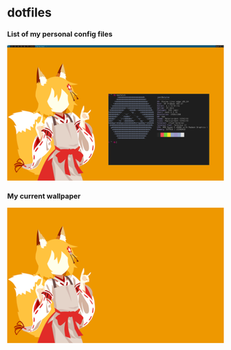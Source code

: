 # dotfiles

### List of my personal config files

![Desktop](./image.png)

### My current wallpaper

![Wallpaper](./wallpapers/senko.png)

